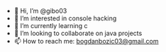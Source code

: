 - 👋 Hi, I’m @gibo03
- 👀 I’m interested in console hacking
- 🌱 I’m currently learning c
- 💞️ I’m looking to collaborate on java projects
- 📫 How to reach me: bogdanbozic03@gmail.com

<!---
gibo03/gibo03 is a ✨ special ✨ repository because its `README.md` (this file) appears on your GitHub profile.
You can click the Preview link to take a look at your changes.
--->
